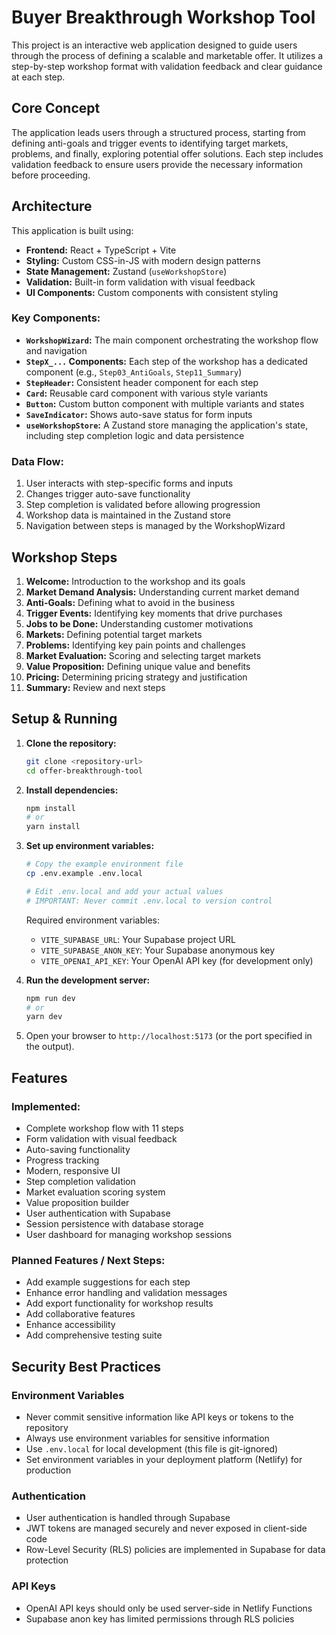 # Buyer Breakthrough Workshop Tool

This project is an interactive web application designed to guide users through the process of defining a scalable and marketable offer. It utilizes a step-by-step workshop format with validation feedback and clear guidance at each step.

## Core Concept

The application leads users through a structured process, starting from defining anti-goals and trigger events to identifying target markets, problems, and finally, exploring potential offer solutions. Each step includes validation feedback to ensure users provide the necessary information before proceeding.

## Architecture

This application is built using:

- **Frontend:** React + TypeScript + Vite
- **Styling:** Custom CSS-in-JS with modern design patterns
- **State Management:** Zustand (`useWorkshopStore`)
- **Validation:** Built-in form validation with visual feedback
- **UI Components:** Custom components with consistent styling

### Key Components:

- **`WorkshopWizard`:** The main component orchestrating the workshop flow and navigation
- **`StepX_...` Components:** Each step of the workshop has a dedicated component (e.g., `Step03_AntiGoals`, `Step11_Summary`)
- **`StepHeader`:** Consistent header component for each step
- **`Card`:** Reusable card component with various style variants
- **`Button`:** Custom button component with multiple variants and states
- **`SaveIndicator`:** Shows auto-save status for form inputs
- **`useWorkshopStore`:** A Zustand store managing the application's state, including step completion logic and data persistence

### Data Flow:

1. User interacts with step-specific forms and inputs
2. Changes trigger auto-save functionality
3. Step completion is validated before allowing progression
4. Workshop data is maintained in the Zustand store
5. Navigation between steps is managed by the WorkshopWizard

## Workshop Steps

1. **Welcome:** Introduction to the workshop and its goals
2. **Market Demand Analysis:** Understanding current market demand
3. **Anti-Goals:** Defining what to avoid in the business
4. **Trigger Events:** Identifying key moments that drive purchases
5. **Jobs to be Done:** Understanding customer motivations
6. **Markets:** Defining potential target markets
7. **Problems:** Identifying key pain points and challenges
8. **Market Evaluation:** Scoring and selecting target markets
9. **Value Proposition:** Defining unique value and benefits
10. **Pricing:** Determining pricing strategy and justification
11. **Summary:** Review and next steps

## Setup & Running

1. **Clone the repository:**
   ```bash
   git clone <repository-url>
   cd offer-breakthrough-tool
   ```

2. **Install dependencies:**
   ```bash
   npm install
   # or
   yarn install
   ```

3. **Set up environment variables:**
   ```bash
   # Copy the example environment file
   cp .env.example .env.local

   # Edit .env.local and add your actual values
   # IMPORTANT: Never commit .env.local to version control
   ```

   Required environment variables:
   - `VITE_SUPABASE_URL`: Your Supabase project URL
   - `VITE_SUPABASE_ANON_KEY`: Your Supabase anonymous key
   - `VITE_OPENAI_API_KEY`: Your OpenAI API key (for development only)

4. **Run the development server:**
   ```bash
   npm run dev
   # or
   yarn dev
   ```

5. Open your browser to `http://localhost:5173` (or the port specified in the output).

## Features

### Implemented:
- Complete workshop flow with 11 steps
- Form validation with visual feedback
- Auto-saving functionality
- Progress tracking
- Modern, responsive UI
- Step completion validation
- Market evaluation scoring system
- Value proposition builder
- User authentication with Supabase
- Session persistence with database storage
- User dashboard for managing workshop sessions

### Planned Features / Next Steps:
- Add example suggestions for each step
- Enhance error handling and validation messages
- Add export functionality for workshop results
- Add collaborative features
- Enhance accessibility
- Add comprehensive testing suite

## Security Best Practices

### Environment Variables
- Never commit sensitive information like API keys or tokens to the repository
- Always use environment variables for sensitive information
- Use `.env.local` for local development (this file is git-ignored)
- Set environment variables in your deployment platform (Netlify) for production

### Authentication
- User authentication is handled through Supabase
- JWT tokens are managed securely and never exposed in client-side code
- Row-Level Security (RLS) policies are implemented in Supabase for data protection

### API Keys
- OpenAI API keys should only be used server-side in Netlify Functions
- Supabase anon key has limited permissions through RLS policies
